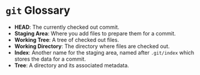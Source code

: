 # `git` Glossary

- **HEAD**: The currently checked out commit.
- **Staging Area**: Where you add files to prepare them for a commit.
- **Working Tree**: A tree of checked out files.
- **Working Directory**: The directory where files are checked out.
- **Index**: Another name for the staging area, named after `.git/index` which stores the data for a commit.
- **Tree**: A directory and its associated metadata.

